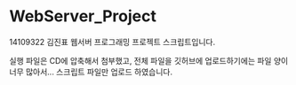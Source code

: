 # WebServer_Project
14109322 김진표 웹서버 프로그래밍 프로젝트 스크립트입니다.

실행 파일은 CD에 압축해서 첨부했고, 전체 파일을 깃허브에 업로드하기에는 파일 양이 너무 많아서...
스크립트 파일만 업로드 하였습니다.
